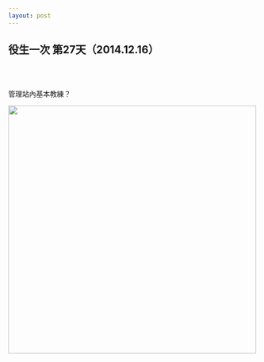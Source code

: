 ```yaml
---
layout: post
---
```


役生一次 第27天（2014.12.16）
---

<br>
<br>

管理站內基本教練？

<img src="{{site.url}}/img/2014-12-15/arrive6.jpg" height="500px">

<br>

